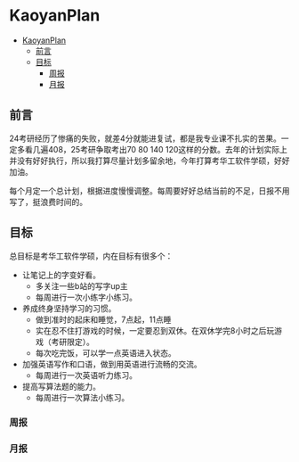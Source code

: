 # KaoyanPlan

- [KaoyanPlan](#kaoyanplan)
  - [前言](#前言)
  - [目标](#目标)
    - [周报](#周报)
    - [月报](#月报)


## 前言
24考研经历了惨痛的失败，就差4分就能进复试，都是我专业课不扎实的苦果。一定多看几遍408，25考研争取考出70 80 140 120这样的分数。去年的计划实际上并没有好好执行，所以我打算尽量计划多留余地，今年打算考华工软件学硕，好好加油。

每个月定一个总计划，根据进度慢慢调整。每周要好好总结当前的不足，日报不用写了，挺浪费时间的。

## 目标
总目标是考华工软件学硕，内在目标有很多个：
- 让笔记上的字变好看。 
    - 多关注一些b站的写字up主
    - 每周进行一次小练字小练习。
- 养成终身坚持学习的习惯。
    - 做到准时的起床和睡觉，7点起，11点睡
    - 实在忍不住打游戏的时候，一定要忍到双休。在双休学完8小时之后玩游戏（考研限定）。
    - 每次吃完饭，可以学一点英语进入状态。
- 加强英语写作和口语，做到用英语进行流畅的交流。    
    - 每周进行一次英语听力练习。
- 提高写算法题的能力。
    - 每周进行一次算法小练习。   

### 周报

### 月报



